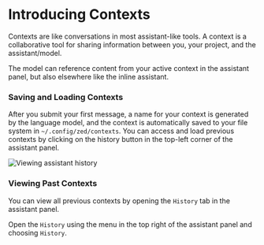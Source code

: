 # Introducing Contexts

Contexts are like conversations in most assistant-like tools. A context is a collaborative tool for sharing information between you, your project, and the assistant/model.

The model can reference content from your active context in the assistant panel, but also elsewhere like the inline assistant.

### Saving and Loading Contexts

After you submit your first message, a name for your context is generated by the language model, and the context is automatically saved to your file system in `~/.config/zed/contexts`. You can access and load previous contexts by clicking on the history button in the top-left corner of the assistant panel.

![Viewing assistant history](https://zed.dev/img/assistant/assistant-history.png)

### Viewing Past Contexts

You can view all previous contexts by opening the `History` tab in the assistant panel.

Open the `History` using the menu in the top right of the assistant panel and choosing `History`.
